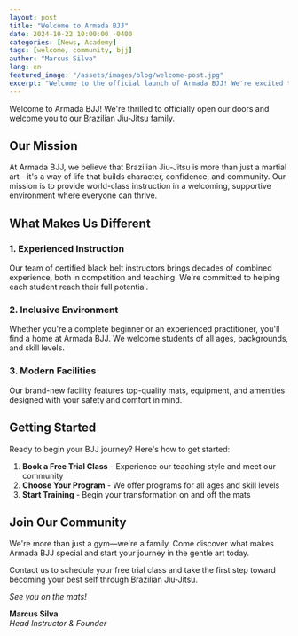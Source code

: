 ```yaml
---
layout: post
title: "Welcome to Armada BJJ"
date: 2024-10-22 10:00:00 -0400
categories: [News, Academy]
tags: [welcome, community, bjj]
author: "Marcus Silva"
lang: en
featured_image: "/assets/images/blog/welcome-post.jpg"
excerpt: "Welcome to the official launch of Armada BJJ! We're excited to share our journey and help you discover the transformative power of Brazilian Jiu-Jitsu."
---
```


Welcome to Armada BJJ! We're thrilled to officially open our doors and welcome you to our Brazilian Jiu-Jitsu family.

## Our Mission

At Armada BJJ, we believe that Brazilian Jiu-Jitsu is more than just a martial art—it's a way of life that builds character, confidence, and community. Our mission is to provide world-class instruction in a welcoming, supportive environment where everyone can thrive.

## What Makes Us Different

### 1. Experienced Instruction
Our team of certified black belt instructors brings decades of combined experience, both in competition and teaching. We're committed to helping each student reach their full potential.

### 2. Inclusive Environment
Whether you're a complete beginner or an experienced practitioner, you'll find a home at Armada BJJ. We welcome students of all ages, backgrounds, and skill levels.

### 3. Modern Facilities
Our brand-new facility features top-quality mats, equipment, and amenities designed with your safety and comfort in mind.

## Getting Started

Ready to begin your BJJ journey? Here's how to get started:

1. **Book a Free Trial Class** - Experience our teaching style and meet our community
2. **Choose Your Program** - We offer programs for all ages and skill levels
3. **Start Training** - Begin your transformation on and off the mats

## Join Our Community

We're more than just a gym—we're a family. Come discover what makes Armada BJJ special and start your journey in the gentle art today.

Contact us to schedule your free trial class and take the first step toward becoming your best self through Brazilian Jiu-Jitsu.

*See you on the mats!*

**Marcus Silva**  
*Head Instructor & Founder*